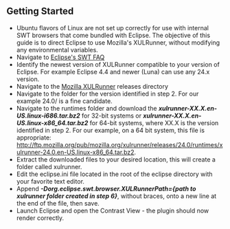 <!--
title: "Why doesn't Contrast for Eclipse render on my Ubuntu machine?"
description: "Why doesn't Contrast for Eclipse render on my Ubuntu machine?"
-->

## Getting Started

* Ubuntu flavors of Linux are not set up correctly for use with internal SWT browsers that come bundled with Eclipse. The objective of this guide is to direct Eclipse to use Mozilla's XULRunner, without modifying any environmental variables.
* Navigate to [Eclipse's SWT FAQ](http://www.eclipse.org/swt/faq.php#browserlinux)
* Identify the newest version of XULRunner compatible to your version of Eclipse. For example Eclipse 4.4 and newer (Luna) can use any 24.x version.
* Navigate to the [Mozilla XULRunner](http://ftp.mozilla.org/pub/mozilla.org/xulrunner/releases/) releases directory
* Navigate to the folder for the version identified in step 2. For our example 24.0/ is a fine candidate.
* Navigate to the runtimes folder and download the ***xulrunner-XX.X.en-US.linux-i686.tar.bz2*** for 32-bit systems or ***xulrunner-XX.X.en-US.linux-x86_64.tar.bz2*** for 64-bit systems, where XX.X is the version identified in step 2. For our example, on a 64 bit system, this file is appropriate: http://ftp.mozilla.org/pub/mozilla.org/xulrunner/releases/24.0/runtimes/xulrunner-24.0.en-US.linux-x86_64.tar.bz2.
* Extract the downloaded files to your desired location, this will create a folder called xulrunner. 
* Edit the eclipse.ini file located in the root of the eclipse directory with your favorite text editor.
* Append ***-Dorg.eclipse.swt.browser.XULRunnerPath={path to xulrunner folder created in step 6}***, without braces, onto a new line at the end of the file, then save.
* Launch Eclipse and open the Contrast View - the plugin should now render correctly.
 

